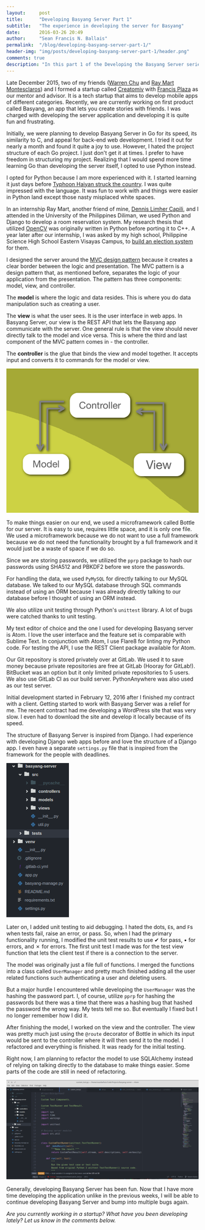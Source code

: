 ```yaml
---
layout:     post
title:      "Developing Basyang Server Part 1"
subtitle:   "The experience in developing the server for Basyang"
date:       2016-03-26 20:49
author:     "Sean Francis N. Ballais"
permalink:  "/blog/developing-basyang-server-part-1/"
header-img: "img/posts/developing-basyang-server-part-1/header.png"
comments: true
description: "In this part 1 of the Developing the Basyang Server series, I share my experiences on developing the first incomplete version of the Basyang server."
---
```


Late December 2015, two of my friends ([Warren Chu](https://twitter.com/wechuuuuu) and [Ray Mart Montesclaros](https://web.facebook.com/profile.php?id=1679863886&ref=br_rs)) and I formed a startup called [Creatomiv](https://web.facebook.com/CreatomivStudios/) with [Francis Plaza](https://twitter.com/TheFrancisPlaza) as our mentor and advisor. It is a tech startup that aims to develop mobile apps of different categories. Recently, we are currently working on first product called Basyang, an app that lets you create stories with friends. I was charged with developing the server application and developing it is quite fun and frustrating.

Initially, we were planning to develop Basyang Server in Go for its speed, its similarity to C, and appeal for back-end web development. I tried it out for nearly a month and found it quite a joy to use. However, I hated the project structure of each Go project. I just don't get it at times. I prefer to have freedom in structuring my project. Realizing that I would spend more time learning Go than developing the server itself, I opted to use Python instead.

I opted for Python because I am more experienced with it. I started learning it just days before [Typhoon Haiyan struck the country](/blog/remembering-haiyan/). I was quite impressed with the language. It was fun to work with and things were easier in Python land except those nasty misplaced white spaces.

In an internship Ray Mart, another friend of mine, [Dennis Limher Capili](https://twitter.com/CapiliLimher), and I attended in the University of the Philippines Diliman, we used Python and Django to develop a room reservation system. My research thesis that utilized [OpenCV](http://opencv.org/) was originally written in Python before porting it to C++. A year later after our internship, I was asked by my high school, Philippine Science High School Eastern Visayas Campus, to [build an election system](/blog/5-lessons-learned-from-developing-a-school-election-system/) for them.

I designed the server around the [MVC design pattern](https://en.wikipedia.org/wiki/Model%E2%80%93view%E2%80%93controller) because it creates a clear border between the logic and presentation. The MVC pattern is a design pattern that, as mentioned before, separates the logic of your application from the presentation. The pattern has three components: model, view, and controller.

The **model** is where the logic and data resides. This is where you do data manipulation such as creating a user.

The **view** is what the user sees. It is the user interface in web apps. In Basyang Server, our view is the REST API that lets the Basyang app communicate with the server. One general rule is that the view should never directly talk to the model and vice versa. This is where the third and last component of the MVC pattern comes in - the controller.

The **controller** is the glue that binds the view and model together. It accepts input and converts it to commands for the model or view.

![The MVC Pattern](/static/img/posts/developing-basyang-server-part-1/mvc-pattern.png)

To make things easier on our end, we used a microframework called Bottle for our server. It is easy to use, requires little space, and it is only one file. We used a microframework because we do not want to use a full framework because we do not need the functionality brought by a full framework and it would just be a waste of space if we do so.

Since we are storing passwords, we utilized the `pprp` package to hash our passwords using SHA512 and PBKDF2 before we store the passwords.

For handling the data, we used `PyMySQL` for directly talking to our MySQL database. We talked to our MySQL database through SQL commands instead of using an ORM because I was already directly talking to our database before I thought of using an ORM instead.

We also utilize unit testing through Python's `unittest` library. A lot of bugs were catched thanks to unit testing.

My text editor of choice and the one I used for developing Basyang server is Atom. I love the user interface and the feature set is comparable with Sublime Text. In conjunction with Atom, I use Flare8 for linting my Python code. For testing the API, I use the REST Client package available for Atom.

Our Git repository is stored privately over at GitLab. We used it to save money because private repositories are free at GitLab (Hooray for GitLab!). BitBucket was an option but it only limited private repositories to 5 users. We also use GitLab CI as our build server. PythonAnywhere was also used as our test server.

Initial development started in February 12, 2016 after I finished my contract with a client. Getting started to work with Basyang Server was a relief for me. The recent contract had me developing a WordPress site that was very slow. I even had to download the site and develop it locally because of its speed.

The structure of Basyang Server is inspired from Django. I had experience with developing Django web apps before and love the structure of a Django app. I even have a separate `settings.py` file that is inspired from the framework for the people with deadlines.

![The Basyang Server Structure](/static/img/posts/developing-basyang-server-part-1/structure.png)

Later on, I added unit testing to aid debugging. I hated the dots, `E`s, and `F`s when tests fail, raise an error, or pass. So, when I had the primary functionality running, I modified the unit test results to use ✔ for pass, • for errors, and ✗ for errors. The first unit test I made was for the test view function that lets the client test if there is a connection to the server.

The model was originally just a file full of functions. I merged the functions into a class called `UserManager` and pretty much finished adding all the user related functions such authenticating a user and deleting users.

But a major hurdle I encountered while developing the `UserManager` was the hashing the password part. I, of course, utilize `pprp` for hashing the passwords but there was a time that there was a hashing bug that hashed the password the wrong way. My tests tell me so. But eventually I fixed but I no longer remember how I did it.

After finishing the model, I worked on the view and the controller. The view was pretty much just using the `@route` decorator of Bottle in which its input would be sent to the controller where it will then send it to the model. I refactored and everything is finished. It was ready for the initial testing.

Right now, I am planning to refactor the model to use SQLAlchemy instead of relying on talking directly to the database to make things easier. Some parts of the code are still in need of refactoring.

![The custom unittest in Basyang Server](/static/img/posts/developing-basyang-server-part-1/atom.png)

Generally, developing Basyang Server has been fun. Now that I have more time developing the application unlike in the previous weeks, I will be able to continue developing Basyang Server and bump into multiple bugs again.

*Are you currently working in a startup? What have you been developing lately? Let us know in the comments below.*
